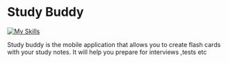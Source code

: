 # Study Buddy

[![My Skills](https://skillicons.dev/icons?i=flutter,dart)](https://skillicons.dev)

Study buddy is the mobile application that allows you to create flash cards with your study notes. It will help you prepare for interviews ,tests etc 
